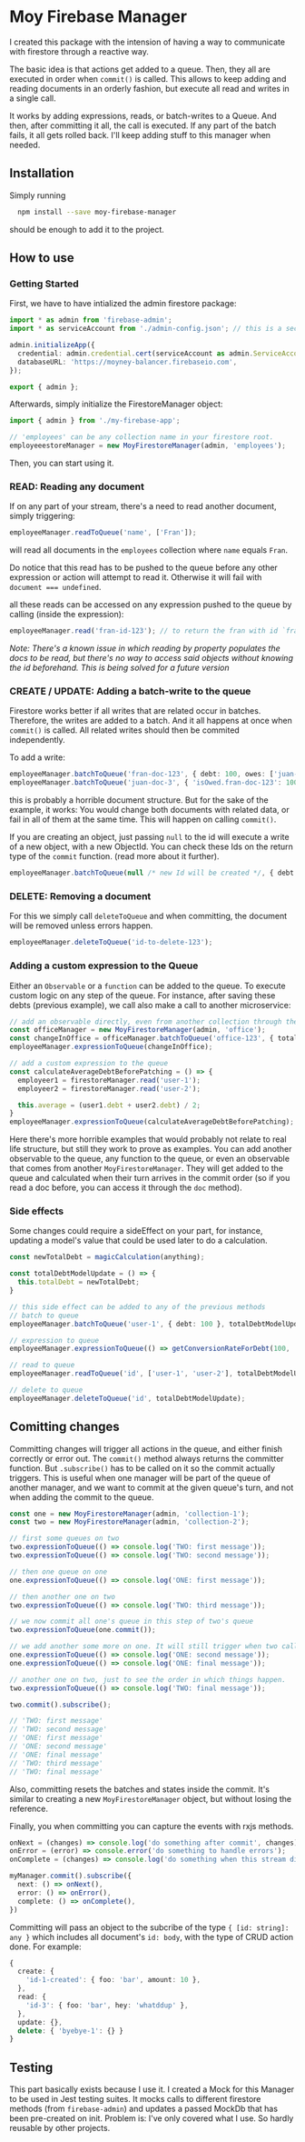 # Moy Firebase Manager
I created this package with the intension of having a way to communicate with firestore through a reactive way.

The basic idea is that actions get added to a queue. Then, they all are executed in order when `commit()` is called. This allows to keep adding and reading documents in an orderly fashion, but execute all read and writes in a single call.

It works by adding expressions, reads, or batch-writes to a Queue. And then, after committing it all, the call is executed. If any part of the batch fails, it all gets rolled back. I'll keep adding stuff to this manager when needed.

## Installation

Simply running
```bash
  npm install --save moy-firebase-manager
```
should be enough to add it to the project.

## How to use

### Getting Started
First, we have to have intialized the admin firestore package:

```typescript
import * as admin from 'firebase-admin';
import * as serviceAccount from './admin-config.json'; // this is a secret file that firebase provides to you

admin.initializeApp({
  credential: admin.credential.cert(serviceAccount as admin.ServiceAccount),
  databaseURL: 'https://moyney-balancer.firebaseio.com',
});

export { admin };
```

Afterwards, simply initialize the FirestoreManager object:

```typescript
import { admin } from './my-firebase-app';

// 'employees' can be any collection name in your firestore root.
employeeestoreManager = new MoyFirestoreManager(admin, 'employees');
```

Then, you can start using it.

### READ: Reading any document
If on any part of your stream, there's a need to read another document, simply triggering:

```typescript
employeeManager.readToQueue('name', ['Fran']);
```

will read all documents in the `employees` collection where `name` equals `Fran`.

Do notice that this read has to be pushed to the queue before any other expression or action will attempt to read it. Otherwise it will fail with `document === undefined`.

all these reads can be accessed on any expression pushed to the queue by calling (inside the expression):

```typescript
employeeManager.read('fran-id-123'); // to return the fran with id `fran-id-123`.
```

_Note: There's a known issue in which reading by property populates the docs to be read, but there's no way to access said objects without knowing the id beforehand. This is being solved for a future version_

### CREATE / UPDATE: Adding a batch-write to the queue

Firestore works better if all writes that are related occur in batches. Therefore, the writes are added to a batch. And it all happens at once when `commit()` is called. All related writes should then be commited independently.

To add a write:

```typescript
employeeManager.batchToQueue('fran-doc-123', { debt: 100, owes: ['juan-doc-3'] });
employeeManager.batchToQueue('juan-doc-3', { 'isOwed.fran-doc-123': 100 });
```

this is probably a horrible document structure. But for the sake of the example, it works: You would change both documents with related data, or fail in all of them at the same time. This will happen on calling `commit()`.

If you are creating an object, just passing `null` to the id will execute a write of a new object, with a new ObjectId. You can check these Ids on the return type of the `commit` function. (read more about it further).

```typescript
employeeManager.batchToQueue(null /* new Id will be created */, { debt: 100, owes: ['juan-doc-3'] });
```

### DELETE: Removing a document

For this we simply call `deleteToQueue` and when committing, the document will be removed unless errors happen.

```typescript
employeeManager.deleteToQueue('id-to-delete-123');
```

### Adding a custom expression to the Queue

Either an `Observable` or a `function` can be added to the queue. To execute custom logic on any step of the queue. For instance, after saving these debts (previous example), we call also make a call to another microservice:

```typescript
// add an observable directly, even from another collection through the same manager
const officeManager = new MoyFirestoreManager(admin, 'office');
const changeInOffice = officeManager.batchToQueue('office-123', { totalDebts: 100 }).commit({ dontCommitAndReturnExpression: true });
employeeManager.expressionToQueue(changeInOffice);

// add a custom expression to the queue
const calculateAverageDebtBeforePatching = () => {
  employeer1 = firestoreManager.read('user-1');
  employeer2 = firestoreManager.read('user-2');

  this.average = (user1.debt + user2.debt) / 2;
}
employeeManager.expressionToQueue(calculateAverageDebtBeforePatching);
```

Here there's more horrible examples that would probably not relate to real life structure, but still they work to prove as examples. You can add another observable to the queue, any function to the queue, or even an observable that comes from another `MoyFirestoreManager`. They will get added to the queue and calculated when their turn arrives in the commit order (so if you read a doc before, you can access it through the `doc` method).

### Side effects

Some changes could require a sideEffect on your part, for instance, updating a model's value that could be used later to do a calculation.

```typescript
const newTotalDebt = magicCalculation(anything);

const totalDebtModelUpdate = () => {
  this.totalDebt = newTotalDebt;
}

// this side effect can be added to any of the previous methods
// batch to queue
employeeManager.batchToQueue('user-1', { debt: 100 }, totalDebtModelUpdate);

// expression to queue
employeeManager.expressionToQueue(() => getConversionRateForDebt(100, 'eur/usd'), totalDebtModelUpdate);

// read to queue
employeeManager.readToQueue('id', ['user-1', 'user-2'], totalDebtModelUpdate);

// delete to queue
employeeManager.deleteToQueue('id', totalDebtModelUpdate);

```

## Comitting changes

Committing changes will trigger all actions in the queue, and either finish correctly or error out.
The `commit()` method always returns the committer function. But `.subscribe()` has to be called on it so the commit actually triggers.
This is useful when one manager will be part of the queue of another manager, and we want to commit at the given queue's turn, and not when adding the commit to the queue.

```typescript
const one = new MoyFirestoreManager(admin, 'collection-1');
const two = new MoyFirestoreManager(admin, 'collection-2');

// first some queues on two
two.expressionToQueue(() => console.log('TWO: first message'));
two.expressionToQueue(() => console.log('TWO: second message'));

// then one queue on one
one.expressionToQueue(() => console.log('ONE: first message'));

// then another one on two
two.expressionToQueue(() => console.log('TWO: third message'));

// we now commit all one's queue in this step of two's queue
two.expressionToQueue(one.commit());

// we add another some more on one. It will still trigger when two calls commit().
one.expressionToQueue(() => console.log('ONE: second message'));
one.expressionToQueue(() => console.log('ONE: final message'));

// another one on two, just to see the order in which things happen.
two.expressionToQueue(() => console.log('TWO: final message'));

two.commit().subscribe();

// 'TWO: first message'
// 'TWO: second message'
// 'ONE: first message'
// 'ONE: second message'
// 'ONE: final message'
// 'TWO: third message'
// 'TWO: final message'
```

Also, committing resets the batches and states inside the commit. It's similar to creating a new `MoyFirestoreManager` object, but without losing the reference.

Finally, you when committing you can capture the events with rxjs methods.

```typescript
onNext = (changes) => console.log('do something after commit', changes);
onError = (error) => console.error('do something to handle errors');
onComplete = (changes) => console.log('do something when this stream dies');

myManager.commit().subscribe({
  next: () => onNext(),
  error: () => onError(),
  complete: () => onComplete(),
})
```

Committing will pass an object to the subcribe of the type `{ [id: string]: any }` which includes all document's `id: body`, with the type of CRUD action done.
For example:

```typescript
{
  create: {
    'id-1-created': { foo: 'bar', amount: 10 },
  },
  read: {
    'id-3': { foo: 'bar', hey: 'whatddup' },
  },
  update: {},
  delete: { 'byebye-1': {} }
}
```

## Testing

This part basically exists because I use it. I created a Mock for this Manager to be used in Jest testing suites. It mocks calls to different firestore methods (from `firebase-admin`) and updates a passed MockDb that has been pre-created on init.
Problem is: I've only covered what I use. So hardly reusable by other projects.
